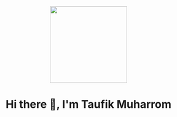 
 <div id="header" align="center">
  <img src="https://media.giphy.com/media/cmCEsJZHYBPels360q/giphy.gif" width="200"/>
</div>
<h1 align="center">Hi there 👋, I'm Taufik Muharrom</h1>
